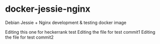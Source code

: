 # docker-jessie-nginx
Debian Jessie + Nginx development &amp; testing docker image

Editing this one for heckerrank test
Editing the file for test commit1
Editing the file for test commit2
